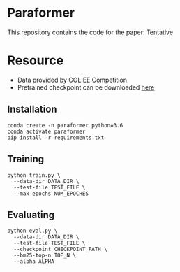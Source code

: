 # Paraformer
This repository contains the code for the paper: Tentative

# Resource


*   Data provided by COLIEE Competition
*   Pretrained checkpoint can be downloaded [here](https://github.com/nguyenthanhasia/paraformer/releases/download/0.2/Paraformer.ckpt)


## Installation


```
conda create -n paraformer python=3.6
conda activate paraformer
pip install -r requirements.txt
```

## Training

```
python train.py \
  --data-dir DATA_DIR \
  --test-file TEST_FILE \
  --max-epochs NUM_EPOCHES
```

## Evaluating

```
python eval.py \
  --data-dir DATA_DIR \
  --test-file TEST_FILE \
  --checkpoint CHECKPOINT_PATH \
  --bm25-top-n TOP_N \
  --alpha ALPHA
```
